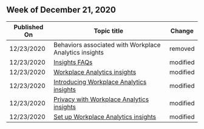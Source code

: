 <!-- This file is generated automatically each week. Changes made to this file will be overwritten.-->



## Week of December 21, 2020


| Published On |Topic title | Change |
|------|------------|--------|
| 12/23/2020 | Behaviors associated with Workplace Analytics insights | removed |
| 12/23/2020 | [Insights FAQs](/workplaceanalyticsinsights/faqs) | modified |
| 12/23/2020 | [Workplace Analytics insights](/workplaceanalyticsinsights/index) | modified |
| 12/23/2020 | [Introducing Workplace Analytics insights](/workplaceanalyticsinsights/intro) | modified |
| 12/23/2020 | [Privacy with Workplace Analytics insights](/workplaceanalyticsinsights/privacy) | modified |
| 12/23/2020 | [Set up Workplace Analytics insights](/workplaceanalyticsinsights/setup) | modified |
